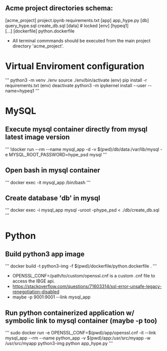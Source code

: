 ## Acme project directories schema:
[acme_project]
    project.ipynb
    requirements.txt
        [app]
            app_hype.py 
        [db]
            query_hype.sql
            create_db.sql
            [data] # locked
        [env]
            [hypeq1]   
                [...]
        [dockerfile]
            python.dockerfile

- All terminal commmands should be executed from the main project directory 'acme_project'. 

# Virtual Enviroment configuration
'''
python3 -m venv ./env
source ./env/bin/activate
(env) pip install -r requirements.txt
(env) deactivate 
python3 -m ipykernel install --user --name=hypeq1
'''

# MySQL

## Execute mysql container directly from mysql latest image version
'''
!docker run --rm --name mysql_app -d -v $(pwd)/db/data:/var/lib/mysql -e MYSQL_ROOT_PASSWORD=hype_psd mysql
'''

## Open bash in mysql container
'''
docker exec -it mysql_app /bin/bash
'''

## Create database 'db' in mysql 
'''
docker exec -i mysql_app mysql -uroot -phype_psd < ./db/create_db.sql 
'''

# Python

## Build python3 app image
''' 
docker build -t python3-img -f $(pwd)/dockerfile/python.dockerfile .
'''

- OPENSSL_CONF=/path/to/custom/openssl.cnf is a custom .cnf file to access the IBGE api. 
- https://stackoverflow.com/questions/71603314/ssl-error-unsafe-legacy-renegotiation-disabled
- maybe -p 9001:9001 --link mysql_app

## Run python containerized application w/ symbolic link to mysql container (maybe -p too)
'''
sudo docker run -e OPENSSL_CONF=$(pwd)/app/openssl.cnf -it --link mysql_app --rm --name python_app -v $(pwd)/app:/usr/src/myapp -w /usr/src/myapp python3-img python app_hype.py
'''



